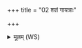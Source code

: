 +++
title = "02 शतं गायत्राः"

+++
<details><summary>मूलम् (WS)</summary>

शतं गायत्राः शतं साह्नाः शतं त्रिरात्राः शतं अतिरात्राः ॥ २ ॥
</details>